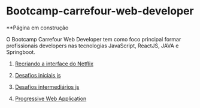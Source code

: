 # Bootcamp-carrefour-web-developer

**Página em construção

O Bootcamp Carrefour Web Developer tem como foco principal formar profissionais developers nas tecnologias JavaScript, ReactJS, JAVA e Springboot.

1. [Recriando a interface do Netflix](/recriando-interface-netflix/)

2. [Desafios iniciais js](/desafios-iniciais-js/)

3. [Desafios intermediários js](/desafios-Intermediarios-Js/)

4. [Progressive Web Application](/progressive-web-application/)